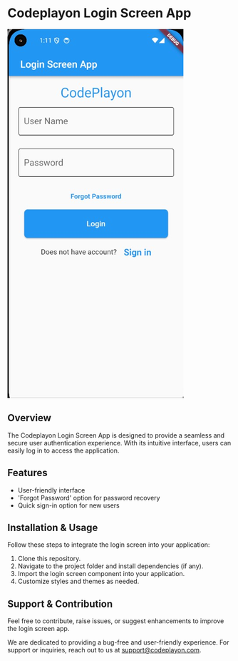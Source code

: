 # Codeplayon Login Screen App
![alt text](image.png)
## Overview

The Codeplayon Login Screen App is designed to provide a seamless and secure user authentication experience. With its intuitive interface, users can easily log in to access the application.

## Features

- User-friendly interface
- 'Forgot Password' option for password recovery
- Quick sign-in option for new users

## Installation & Usage

Follow these steps to integrate the login screen into your application:

1. Clone this repository.
2. Navigate to the project folder and install dependencies (if any).
3. Import the login screen component into your application.
4. Customize styles and themes as needed.

## Support & Contribution

Feel free to contribute, raise issues, or suggest enhancements to improve the login screen app.

We are dedicated to providing a bug-free and user-friendly experience. For support or inquiries, reach out to us at support@codeplayon.com.
